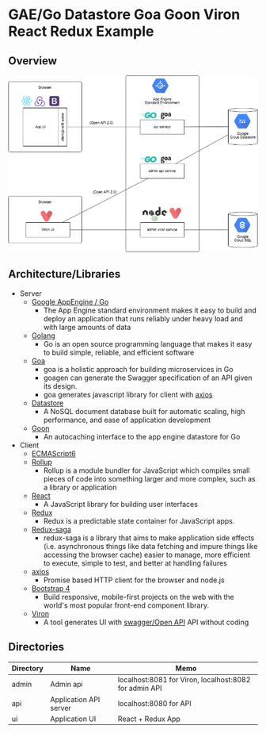 # GAE/Go Datastore Goa Goon Viron React Redux Example

## Overview

![Overview](doc/overview.png)

## Architecture/Libraries

- Server
  - [Google AppEngine / Go](https://cloud.google.com/appengine/docs/standard/go/)
    - The App Engine standard environment makes it easy to build and deploy an application that runs reliably under heavy load and with large amounts of data
  - [Golang](https://golang.org/)
    - Go is an open source programming language that makes it easy to build simple, reliable, and efficient software
  - [Goa](https://goa.design/)
    - goa is a holistic approach for building microservices in Go
    - goagen can generate the Swagger specification of an API given its design.
    - goa generates javascript library for client with [axios](https://github.com/axios/axios)
  - [Datastore](https://cloud.google.com/appengine/docs/standard/go/datastore/)
    - A NoSQL document database built for automatic scaling, high performance, and ease of application development
  - [Goon](https://github.com/mjibson/goon)
    - An autocaching interface to the app engine datastore for Go
- Client
  - [ECMAScript6](https://github.com/sorrycc/awesome-javascript#es6)
  - [Rollup](https://rollupjs.org/)
    - Rollup is a module bundler for JavaScript which compiles small pieces of code into something larger and more complex, such as a library or application
  - [React](https://reactjs.org/)
    - A JavaScript library for building user interfaces
  - [Redux](https://redux.js.org/)
    - Redux is a predictable state container for JavaScript apps.
  - [Redux-saga](https://redux-saga.js.org/)
    - redux-saga is a library that aims to make application side effects (i.e. asynchronous things like data fetching and impure things like accessing the browser cache) easier to manage, more efficient to execute, simple to test, and better at handling failures
  - [axios](https://github.com/axios/axios)
    - Promise based HTTP client for the browser and node.js
  - [Bootstrap 4](https://getbootstrap.com/docs/4.1)
    - Build responsive, mobile-first projects on the web with the world's most popular front-end component library.
  - [Viron](https://cam-inc.github.io/viron-doc/)
    - A tool generates UI with [swagger/Open API](https://swagger.io/) API without coding


## Directories

| Directory | Name                   | Memo |
|-----------|------------------------|-----------|
| admin     | Admin api              | localhost:8081 for Viron, localhost:8082 for admin API |
| api       | Application API server | localhost:8080 for API |
| ui        | Application UI         | React + Redux App |
